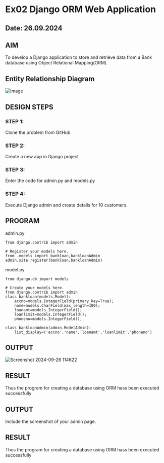 # Ex02 Django ORM Web Application
## Date: 26.09.2024

## AIM
To develop a Django application to store and retrieve data from a Bank database using Object Relational Mapping(ORM).

## Entity Relationship Diagram
![image](https://github.com/user-attachments/assets/9867774c-cc51-4ff1-a416-349ce49efbc1)


## DESIGN STEPS

### STEP 1:
Clone the problem from GitHub

### STEP 2:
Create a new app in Django project

### STEP 3:
Enter the code for admin.py and models.py

### STEP 4:
Execute Django admin and create details for 10 customers.

## PROGRAM
admin.py
```
from django.contrib import admin

# Register your models here.
from .models import bankloan,bankloanAdmin
admin.site.register(bankloan,bankloanAdmin)
```
model.py
```
from django.db import models

# Create your models here.
from django.contrib import admin
class bankloan(models.Model):
    accno=models.IntegerField(primary_key=True);
    name=models.CharField(max_length=100);
    loanamt=models.IntegerField();
    loanlimit=models.IntegerField();
    phoneno=models.IntegerField();

class bankloanAdmin(admin.ModelAdmin):
    list_display=('accno','name','loanamt','loanlimit','phoneno')
```

## OUTPUT

![Screenshot 2024-09-26 114622](https://github.com/user-attachments/assets/f365d00b-fe85-425e-86b2-5dc9ca1dfd66)


## RESULT
Thus the program for creating a database using ORM hass been executed successfully


## OUTPUT

Include the screenshot of your admin page.


## RESULT
Thus the program for creating a database using ORM hass been executed successfully
